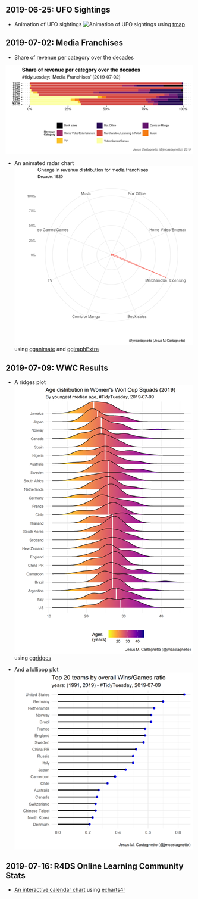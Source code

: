 
## 2019-06-25: UFO Sightings

- Animation of UFO sightings
![Animation of UFO sightings](2019-06-25_ufo-sightings/animation-ufo-sightings_1910-2014.gif) using [tmap](https://github.com/mtennekes/tmap)


## 2019-07-02: Media Franchises

- Share of revenue per category over the decades

![Share of revenue per category over the decades](2019-07-02_media-franchises/20190702-tidytuesday-media-franchises-category-decades.png)

- An animated radar chart
![An animated radar chart](2019-07-02_media-franchises/radar-chart.gif)
using [gganimate](https://gganimate.com/) and [ggiraphExtra](https://github.com/cardiomoon/ggiraphExtra)

## 2019-07-09: WWC Results

- A ridges plot
![Rigdges plot of WWC results](2019-07-09-womens_world_cup_results/20190709-wwcr-ridges_plot.png) using [ggridges](https://github.com/clauswilke/ggridges)

- And a lollipop plot
![Lollipop plot of WWC results](2019-07-09-womens_world_cup_results/20190709-wwcr-lollipop_plot.png)

## 2019-07-16: R4DS Online Learning Community Stats

- [An interactive calendar chart](2019-07-16-r4ds-members/calendar-chart.html) using [echarts4r](https://echarts4r.john-coene.com/index.html)
